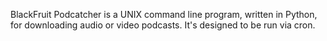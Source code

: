 BlackFruit Podcatcher is a UNIX command line program, written in Python, for downloading audio or video podcasts. It's designed to be run via cron.